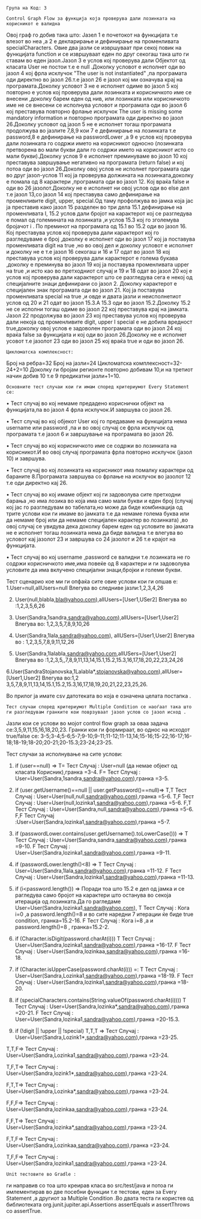 	Група на Код: 3

	Control Graph Flow за функција која проверува дали лозинката на корисникот е валидна 

Овој граф го добив така што:
Јазел 1 е почетокот на функцијата т.е влезот во неа ,а 2 е декларирање и дефинирање на променливата specialCharacters. Овие два јазли се извршуваат при секој повик на функцијата function и се извршуваат еден по друг секогаш така што ги ставам во еден јазол.Јазол 3 е услов кој проверува дали Објектот од класата User не постои т.е е null .Доколку условот е исполнет оди во јазол 4 кој фрла исклучок "The user is not instantiated" ,па програмата оди директно во јазол 26.т.е јазол 26 е јазол кој ми означува крај на програмата.Доколку условот 3 не е исполнет одиме во јазол 5 кој повторно е услов кој проверува дали лозинката и корисничкото име се внесени ,доколку барем еден од нив, или лозинката или корисничкото име не се внесени се исполнува условот и програмата оди во јазол 6 кој преставува повторно фрлање исклучок The user is missing some mandatory information и повторно програмата оди директно во јазол 26.Доколку условот од јазол 5 не е исполнет тогаш програмата продолжува во јазлите 7,8,9 кои 7 е дефинирање на лозинката т.е password,8 е дефинирање на passwordLower ,а 9 е услов кој проверува дали лозинката го содржи името на корисникот односно (лозинката претворена во мали букви дали го содржи името на корисникот исто со мали букви).Доколку услов 9 е исполнет преминуваме во јазол 10 кој преставува завршување негативно на програмата (return false) и кој потоа оди во јазол 26.Доколку овој услов не исполнет програмата оди во друг јазол-услов 11 кој ја проверува должината на лозинката,доколку е помала од 8 карактери ,програмата оди во јазол 12. Кој враќа false и оди во 26 јазолот.Доколку не е исполнет ни овој услов оди во else дел т.е јазол 13,со јазол 14 кој преставува само дефинирање на променливите digit, upper, special.Од таму профолжува во јамка која јас ја преставив како јазол 15 разделен во три дела 15.1 дефинирање на променливата I, 15.2 услов дали бројот на карактерот кој се разгледува е помал од големината на лозинката ,и услов 15.3 кој го зголемува бројачот i .
По преминот на програмата од 15.1 во 15.2 оди во јазол 16. Кој преставува услов кој проверува дали карактерот кој го разгледуваме е број ,доколку е исполнет оди во јазол 17 кој ја поставува променливата digit на true ,но во овој дел и доколку условот е исполнет и доколку не е т.е јазол 16 секогаш и 16 и 17 одат во јазол 18 кој преставува услов кој проверува дали карактерот е голема букава ,доколку е преминува во јазол 19 кој ја поставува променливата upper на true ,и исто као во претходниот случај и 19 и 18 одат во јазол 20 кој е услов кој проверува дали карактерот што се разгледува сега е некој од специјалните знаци дефинирани со јазол 2. Доколку карактерот е специјален знак програмата оди во јазол 21. Кој ја поставува променливата special на true ,и овде и двата јазли и неисполнетиот услов од 20 и 21 одат во јазол 15.3.А 15.3 оди во јазол 15.2.Доколку 15.2 не се исполни тогаш одиме во јазол 22 кој преставува крај на јамката. Јазол 22 продолжува во јазол 23 кој преставува услов кој проверува дали некоја од променливите digit, upper I special е не добила вредност true,доколку овој услов е задоволен програмата оди во јазол 24 кој враќа false за функцијата и кој оди во јазол 26.Доколку не е исполнет усовот т.е јазолот 23 оди во јазол 25 кој враќа true и оди во јазол 26.

	Цикломатска комплексност:

Број на ребра=32
Број на јазли=24
Цикломатска комплексност=32-24+2=10
Доколку ги бројам регионте повторно добивам 10,и на третиот начин добив 10 т.е 9 предикатни јазли+1=10.


	Основните тест случаи кои ги имам според критериумот Every Statement се:

•	Тест случај во кој немаме предадено кориснички објект на функцијата,па во јазол 4 фрла исклучок.И завршува со јазол 26.

•	Тест случај во кој објекот User кој го предаваме на функцијата нема username или password ,па и во овој случај се фрла исклучок од програмата т.е јазол 6 и завршување на програмата во јазол 26.

•	Тест случај во кој корисничкото име се содржи во лозинката на корисникот.И во овој случај програмата фрла повторно исклучок (јазол 10) и завршува.

•	Тест случај во кој лозинката на корисникот има помалку карактери од бараните 8.Програмата завршува со фрлање на исклучок во јазолот 12 т.е оди директно кај 26.

•	Тест случај во кој имаме објект кој ги задоволува сите претходни барања ,но има лозика во која има само мали букви и еден број (случај кој јас го разгледувам во табелата,но може да биде комбинација од трите услови кои ги имаме во јамката т.е да немаме голема буква или да немаме број или да немаме специјален карактер во лозинката) ,во овој случај се увидува дека доколку барем еден од условите во јамката не е исполнет тогаш лозинката нема да биде валидна т.е влегува во условот кај јазолот 23 и завршува со 24 јазолот и 26 т.е крајот на функцијата.

•	Тест случај во кој username ,password се валидни т.е лозинката не го содржи корисничкото име,има повеќе од 8 карактери и ги задоволува условите да има вклучено специјални знаци,бројки и големи букви.

Тест сценарио кое ми ги опфаќа сите овие услови кои ги опшав е:
1.User=null,allUsers=null Влегува во следниве јазли:1,2,3,4,26

2. User(null,blabla,bla@yahoo.com),allUsers=[User1,USer2] Влегува во :1,2,3,5,6,26

3. User(Sandra,1sandra,sandra@yahoo.com),allUsers=[User1,User2] 
Влегува во: 1,2,3,5,7,8,9,10,26

4. User(Sandra,1lala,sandra@yahoo.com), allUSers=[User1,User2]
Влегува во : 1,2,3,5,7,8,9,11,12,26

5. User(Sandra,1lalabla,sandra@yahoo.com,allUSers=[User1,User2]
Влегува во :1,2,3,5,,7,8,9,11,13,14,15.1,15.2,15.3,16,17,18,20,22,23,24,26

6.User(SandraStojanovska,1Lalabla*,stojanovska@yahoo.com),allUser=[User1,User2] Влегува во:1,2 3,5,7,8,9,11,13,14,15.1,15.2,15.3,16,17,18,19,20,21,22,23,25,26.

Во прилог ја имате csv датотеката во која е означена целата постапка .




	Тест случаи според критериумот Multiple Condition се наоѓаат така што ги разгледувам гранките кои поврзуваат јазол услов со јазол исход .

Јазли кои се услови во мојот control flow graph за оваа задача се:3,5,9,11,15,16,18,20,23.
Гранки кои ги формираат, во однос на исходот true/false се:
3-5;3-4;5-6;5-7;9-10;9-11;11-12;11-13,14;15-16;15-22;16-17;16-18;18-19;18-20;20-21;20-15.3;23-24;23-25.

Тест случаи за исполнување на сите услови:
1.	if (user==null) =>
Т= Тест Случај : User=null (да немае објект од класата Корисник),гранка =3-4.
F= Тест Случај : User=User(Sandra,1sandra,sandra@yahoo.com),гранка =3-5.

2.	if (user.getUsername()==null || user.getPassword()==null)=>
T,T Тест Случај : User=User(null,null,sandra@yahoo.com),гранка =5-6.
T,F Тест Случај : User=User(null,lozinka1,sandra@yahoo.com),гранка =5-6.
F,T Тест Случај : User=User(Sandra,null,sandra@yahoo.com),гранка =5-6.
F,F Тест Случај :User=User(Sandra,lozinka1,sandra@yahoo.com),гранка =5-7.

3.	if (passwordLower.contains(user.getUsername().toLowerCase())) =>
T Тест Случај : User=User(Sandra,sandra,sandra@yahoo.com),гранка =9-10.
F Тест Случај : User=User(Sandra,lozinka1,sandra@yahoo.com),гранка =9-11.

4.	if (passwordLower.length()<8) =>
T Тест Случај : User=User(Sandra,1lala,sandra@yahoo.com),гранка =11-12.
F Тест Случај : User=User(Sandra,lozinka1,sandra@yahoo.com),гранка =11-13.

5.	 if (i<password.length()) =>
Поради тоа што 15.2 е дел од јамка и се рагледува само бројот на карактери што останува во секоја итерација од лозинката.Да го рагледаме User=User(Sandra,lozinka1,sandra@yahoo.com),
T Тест Случај :  Кога i=0 ,а password.length()=8  и во сите наредни 7 итерации ќе биде true condition, гранка=15.2-16.
F Тест Случај : Кога i=8 ,a и password.length()=8 , гранка=15.2-2.

6.	if (Character.isDigit(password.charAt(i)))
T Тест Случај : User=User(Sandra,lozinka1,sandra@yahoo.com),гранка =16-17.
F Тест Случај : User=User(Sandra,lozinkaа,sandra@yahoo.com),гранка =16-18.

7.	if (Character.isUpperCase(password.charAt(i))) =:
T Тест Случај : User=User(Sandra,Lozinka1,sandra@yahoo.com),гранка =18-19.
F Тест Случај : User=User(Sandra,lozinka1,sandra@yahoo.com),гранка =18-20.

8.	if (specialCharacters.contains(String.valueOf(password.charAt(i))))
T Тест Случај : User=User(Sandra,lozinka*,sandra@yahoo.com),гранка =20-21.
F Тест Случај : User=User(Sandra,lozinka1,sandra@yahoo.com),гранка =20-15.3.

9.	if (!digit || !upper || !special)
T,T,T => Тест Случај : User=User(Sandra,Lozink1*,sandra@yahoo.com),гранка =23-25.

T,T,F=> Тест Случај : User=User(Sandra,Lozinka1,sandra@yahoo.com),гранка =23-24.

T,F,T=> Тест Случај : User=User(Sandra,lozink1*,sandra@yahoo.com),гранка =23-24.

F,T,T=> Тест Случај : User=User(Sandra,Lozinka*,sandra@yahoo.com),гранка =23-24.

F,F,F=> Тест Случај : User=User(Sandra,lozinkaa,sandra@yahoo.com),гранка =23-24.

F,F,T=> Тест Случај : User=User(Sandra,lozinka*,sandra@yahoo.com),гранка =23-24.

F,T,F=> Тест Случај : User=User(Sandra,Lozinkaa,sandra@yahoo.com),гранка =23-24.

T,F,F=> Тест Случај : User=User(Sandra,lozinka1,sandra@yahoo.com),гранка =23-24.


	Unit тестовите во Gradle :
ги направив со тоа што креирав класа во src/test/java и потоа ги имлементирав во две посебни функции т.е тестови, еден за Every Statement ,а другиот за Multiple Condition .Во двата теста ги користев од библиотекатa org.junit.jupiter.api.Assertions assertEquals и assertThrows со assertTrue.




